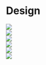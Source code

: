 # Design
![](http://13.124.79.73/Login.png)<br>
![](http://13.124.79.73/agree.png)<br>
![](http://13.124.79.73/register.png)<br>
![](http://13.124.79.73/hospital.png)<br>
![](http://13.124.79.73/categorypage.png)<br>
![](http://13.124.79.73/category.png)<br>
